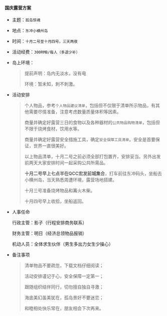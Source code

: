 #### 国庆露营方案

- 主题：`孤岛惊魂`

- 地点：`东冲小横州岛`

- 时间：`十月二号至十月四号，三天两夜`

- 活动经费：`300RMB/每人（多退少补）`

- 岛上环境：

  > 提前声明：岛内无淡水，没有电
  >
  > 环境：暂未知，刺不刺激。

- 活动安排

  >个人物品，参考`个人物品建议清单`，包括但不仅限于清单所示物品，有其他需要尽情准备，注意考虑数量质量体积等因素。
  >
  >商量并确定好露营三日的食物以及各种器材的`公共物品购物清单`，包括但不限于烧烤食材，饮用水等。
  >
  >商量并确定好露营安全措施工具，确定`安全保障工具清单`。安全是首要保证，世界一直很美好。
  >
  >以上物品清单，十月二号之前必须全部打包置齐，安排妥当。另外出发前两天大家安排时间一起采购公共所需品。
  >
  >**十月二号早上七点半在QCC宏发前城集合**，打车前往东冲码头，坐船去小横州岛，当天熟悉周遭环境，露营场地搭建。
  >
  >十月三号准备烧烤物品和篝火木柴。
  >
  >十月四号早上收拾，坐船返回。

- 人事任命

  行政主管：影子（行程安排商务联系）

  财务主管：明日（经济总领物品报销）

  机动人员：全体求生伙伴（男生多出力女生少操心）

- 备注事项

  > 清单物品不要疏忽，下载文档仔细阅读；
  >
  > 活动安排谨记于心，安全保障一定第一；
  >
  > 跟随组织结伴同行，切勿擅自独自寻激；
  >
  > 海底美幻虽美犹在，孤岛景好不要迷恋；
  >
  > 和睦相处快乐常在，朋友相会下次再来。